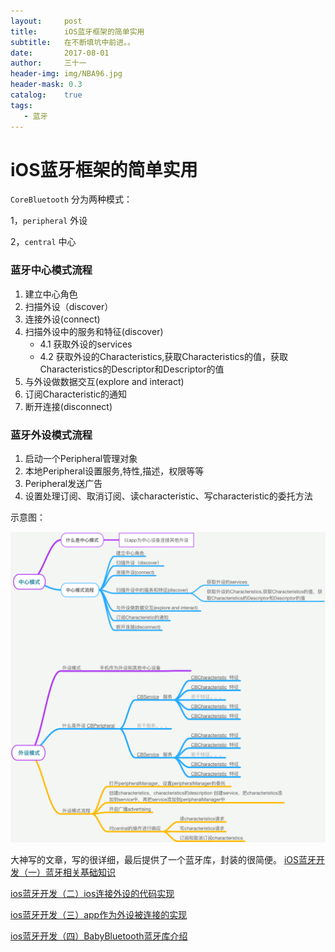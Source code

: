 ```yaml
---
layout:     post
title:      iOS蓝牙框架的简单实用
subtitle:   在不断填坑中前进。。
date:       2017-08-01
author:     三十一
header-img: img/NBA96.jpg
header-mask: 0.3
catalog:    true
tags:
   - 蓝牙
---
```


# iOS蓝牙框架的简单实用


`CoreBluetooth` 分为两种模式：

1，`peripheral` 外设

2，`central` 中心

### 蓝牙中心模式流程 

1. 建立中心角色
2. 扫描外设（discover）
3. 连接外设(connect)
4. 扫描外设中的服务和特征(discover)
    - 4.1 获取外设的services
    - 4.2 获取外设的Characteristics,获取Characteristics的值，获取Characteristics的Descriptor和Descriptor的值
5. 与外设做数据交互(explore and interact)
6. 订阅Characteristic的通知
7. 断开连接(disconnect)


### 蓝牙外设模式流程

1. 启动一个Peripheral管理对象
2. 本地Peripheral设置服务,特性,描述，权限等等
3. Peripheral发送广告
4. 设置处理订阅、取消订阅、读characteristic、写characteristic的委托方法


示意图：

![思维导图](/img/in-post/iOS_CoreBluetooth.png)


大神写的文章，写的很详细，最后提供了一个蓝牙库，封装的很简便。
[iOS蓝牙开发（一）蓝牙相关基础知识](http://liuyanwei.jumppo.com/2015/07/17/ios-BLE-1.html)

[ios蓝牙开发（二）ios连接外设的代码实现](http://liuyanwei.jumppo.com/2015/08/14/ios-BLE-2.html)

[ios蓝牙开发（三）app作为外设被连接的实现](http://liuyanwei.jumppo.com/2015/09/07/ios-BLE-3.html)

[ios蓝牙开发（四）BabyBluetooth蓝牙库介绍](http://liuyanwei.jumppo.com/2015/09/11/ios-BLE-4.html)


